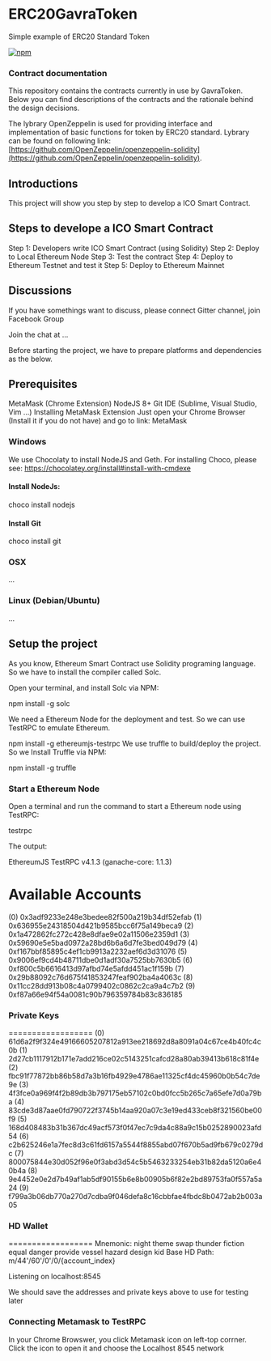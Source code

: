 # ERC20GavraToken
Simple example of ERC20 Standard Token

[![npm](https://img.shields.io/npm/v/uport-identity.svg)](https://www.npmjs.com/package/uport-identity)

### Contract documentation
This repository contains the contracts currently in use by GavraToken. Below you can find descriptions of  the contracts and the rationale behind the design decisions.

The lybrary OpenZeppelin is used for providing interface and implementation of basic functions for token by ERC20 standard. 
Lybrary can be found on following link: [https://github.com/OpenZeppelin/openzeppelin-solidity](https://github.com/OpenZeppelin/openzeppelin-solidity). 

## Introductions
This project will show you step by step to develop a ICO Smart Contract.


## Steps to develope a ICO Smart Contract
Step 1: Developers write ICO Smart Contract (using Solidity)
Step 2: Deploy to Local Ethereum Node
Step 3: Test the contract
Step 4: Deploy to Ethereum Testnet and test it
Step 5: Deploy to Ethereum Mainnet

## Discussions
If you have somethings want to discuss, please connect Gitter channel, join Facebook Group

Join the chat at ...

Before starting the project, we have to prepare platforms and dependencies as the below.

## Prerequisites
MetaMask (Chrome Extension)
NodeJS 8+
Git
IDE (Sublime, Visual Studio, Vim ...)
Installing MetaMask Extension
Just open your Chrome Browser (Install it if you do not have) and go to link: MetaMask

### Windows
We use Chocolaty to install NodeJS and Geth. For installing Choco, please see: https://chocolatey.org/install#install-with-cmdexe

#### Install NodeJs:

choco install nodejs

#### Install Git

choco install git

### OSX
...

### Linux (Debian/Ubuntu)
...


## Setup the project
As you know, Ethereum Smart Contract use Solidity programing language. So we have to install the compiler called Solc.

Open your terminal, and install Solc via NPM:

npm install -g solc

We need a Ethereum Node for the deployment and test. So we can use TestRPC to emulate Ethereum.

npm install -g ethereumjs-testrpc
We use truffle to build/deploy the project. So we Install Truffle via NPM:

npm install -g truffle

### Start a Ethereum Node

Open a terminal and run the command to start a Ethereum node using TestRPC:

testrpc

The output:

EthereumJS TestRPC v4.1.3 (ganache-core: 1.1.3)

Available Accounts
==================
(0) 0x3adf9233e248e3bedee82f500a219b34df52efab
(1) 0x636955e24318504d421b9585bcc6f75a149beca9
(2) 0x1a472862fc272c428e8dfae9e02a11506e2359d1
(3) 0x59690e5e5bad0972a28bd6b6a6d7fe3bed049d79
(4) 0xf167bbf85895c4ef1cb9913a2232aef6d3d31076
(5) 0x9006ef9cd4b48711dbe0d1adf30a7525bb7630b5
(6) 0xf800c5b6616413d97afbd74e5afdd451ac1f159b
(7) 0x29b88092c76d675f41853247feaf902ba4a4063c
(8) 0x11cc28dd913b08c4a0799402c0862c2ca9a4c7b2
(9) 0xf87a66e94f54a0081c90b796359784b83c836185

### Private Keys
==================
(0) 61d6a2f9f324e49166605207812a913ee218692d8a8091a04c67ce4b40fc4c0b
(1) 2d27cb1117912b171e7add216ce02c5143251cafcd28a80ab39413b618c81f4e
(2) fbc91f77872bb86b58d7a3b16fb4929e4786ae11325cf4dc45960b0b54c7de9e
(3) 4f3fce0a969f4f2b89db3b797175eb57102c0bd0fcc5b265c7a65efe7d0a79ba
(4) 83cde3d87aae0fd790722f3745b14aa920a07c3e19ed433ceb8f321560be00f9
(5) 168d408483b31b367dc49acf573f0f47ec7c9da4c88a9c15b0252890023afd54
(6) c2b625246e1a7fec8d3c61fd6157a5544f8855abd07f670b5ad9fb679c0279dc
(7) 800075844e30d052f96e0f3abd3d54c5b5463233254eb31b82da5120a6e40b4a
(8) 9e4452e0e2d7b49af1ab5df90155b6e8b00905b6f82e2bd89753fa0f557a5a24
(9) f799a3b06db770a270d7cdba9f046defa8c16cbbfae4fbdc8b0472ab2b003a05

### HD Wallet
==================
Mnemonic:      night theme swap thunder fiction equal danger provide vessel hazard design kid
Base HD Path:  m/44'/60'/0'/0/{account_index}

Listening on localhost:8545

We should save the addresses and private keys above to use for testing later

### Connecting Metamask to TestRPC
In your Chrome Browswer, you click Metamask icon on left-top corrner. Click the icon to open it and choose the Localhost 8545 network
